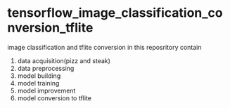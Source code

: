 # tensorflow_image_classification_conversion_tflite
image classification and tflite conversion
in this reposritory contain
1. data acquisition(pizz and steak)
2. data preprocessing
3. model building
4. model training
5. model improvement
6. model conversion to tflite
